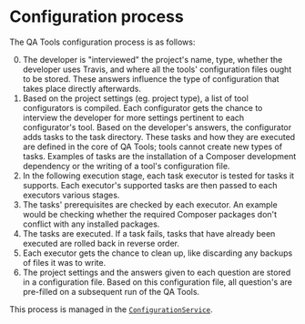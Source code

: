 Configuration process
=====================

The QA Tools configuration process is as follows:

 0. The developer is "interviewed" the project's name, type, whether the
 developer uses Travis, and where all the tools' configuration files ought to be
 stored. These answers influence the type of configuration that takes place
 directly afterwards.
 0. Based on the project settings (eg. project type), a list of tool
 configurators is compiled. Each configurator gets the chance to interview the
 developer for more settings pertinent to each configurator's tool. Based on
 the developer's answers, the configurator adds tasks to the task directory.
 These tasks and how they are executed are defined in the core of QA Tools;
 tools cannot create new types of tasks. Examples of tasks are the installation
 of a Composer development dependency or the writing of a tool's configuration
 file.
 0. In the following execution stage, each task executor is tested for tasks it
 supports. Each executor's supported tasks are then passed to each executors
 various stages.
 0. The tasks' prerequisites are checked by each executor. An example would
 be checking whether the required Composer packages don't conflict with any
 installed packages.
 0. The tasks are executed. If a task fails, tasks that have already been
 executed are rolled back in reverse order.
 0. Each executor gets the chance to clean up, like discarding any backups of
 files it was to write.
 0. The project settings and the answers given to each question are stored in a
 configuration file. Based on this configuration file, all question's are
 pre-filled on a subsequent run of the QA Tools.
 
This process is managed in the [`ConfigurationService`][src-config-service].

[src-config-service]: ../../src/Core/Service/ConfigurationService.php
